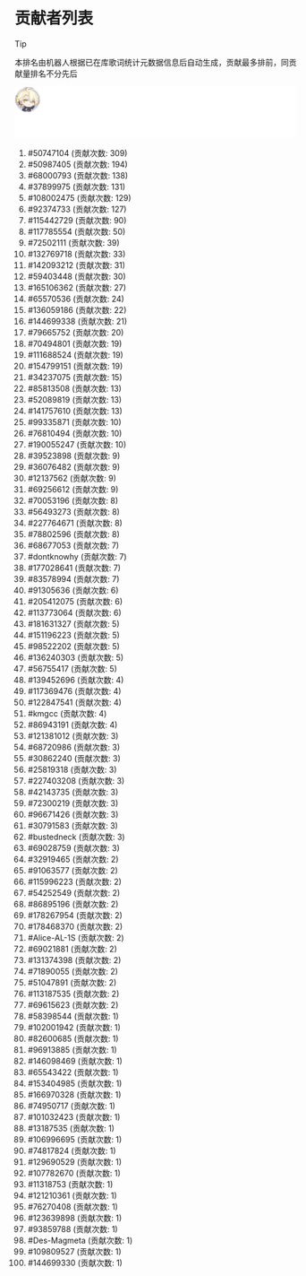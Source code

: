 # 贡献者列表

> [!TIP]
> 本排名由机器人根据已在库歌词统计元数据信息后自动生成，贡献最多排前，同贡献量排名不分先后

![贡献者头像画廊](./CONTRIBUTORS.svg)

1. #50747104 (贡献次数: 309)
2. #50987405 (贡献次数: 194)
3. #68000793 (贡献次数: 138)
4. #37899975 (贡献次数: 131)
5. #108002475 (贡献次数: 129)
6. #92374733 (贡献次数: 127)
7. #115442729 (贡献次数: 90)
8. #117785554 (贡献次数: 50)
9. #72502111 (贡献次数: 39)
10. #132769718 (贡献次数: 33)
11. #142093212 (贡献次数: 31)
12. #59403448 (贡献次数: 30)
13. #165106362 (贡献次数: 27)
14. #65570536 (贡献次数: 24)
15. #136059186 (贡献次数: 22)
16. #144699338 (贡献次数: 21)
17. #79665752 (贡献次数: 20)
18. #70494801 (贡献次数: 19)
19. #111688524 (贡献次数: 19)
20. #154799151 (贡献次数: 19)
21. #34237075 (贡献次数: 15)
22. #85813508 (贡献次数: 13)
23. #52089819 (贡献次数: 13)
24. #141757610 (贡献次数: 13)
25. #99335871 (贡献次数: 10)
26. #76810494 (贡献次数: 10)
27. #190055247 (贡献次数: 10)
28. #39523898 (贡献次数: 9)
29. #36076482 (贡献次数: 9)
30. #12137562 (贡献次数: 9)
31. #69256612 (贡献次数: 9)
32. #70053196 (贡献次数: 8)
33. #56493273 (贡献次数: 8)
34. #227764671 (贡献次数: 8)
35. #78802596 (贡献次数: 8)
36. #68677053 (贡献次数: 7)
37. #dontknowhy (贡献次数: 7)
38. #177028641 (贡献次数: 7)
39. #83578994 (贡献次数: 7)
40. #91305636 (贡献次数: 6)
41. #205412075 (贡献次数: 6)
42. #113773064 (贡献次数: 6)
43. #181631327 (贡献次数: 5)
44. #151196223 (贡献次数: 5)
45. #98522202 (贡献次数: 5)
46. #136240303 (贡献次数: 5)
47. #56755417 (贡献次数: 5)
48. #139452696 (贡献次数: 4)
49. #117369476 (贡献次数: 4)
50. #122847541 (贡献次数: 4)
51. #kmgcc (贡献次数: 4)
52. #86943191 (贡献次数: 4)
53. #121381012 (贡献次数: 3)
54. #68720986 (贡献次数: 3)
55. #30862240 (贡献次数: 3)
56. #25819318 (贡献次数: 3)
57. #227403208 (贡献次数: 3)
58. #42143735 (贡献次数: 3)
59. #72300219 (贡献次数: 3)
60. #96671426 (贡献次数: 3)
61. #30791583 (贡献次数: 3)
62. #bustedneck (贡献次数: 3)
63. #69028759 (贡献次数: 3)
64. #32919465 (贡献次数: 2)
65. #91063577 (贡献次数: 2)
66. #115996223 (贡献次数: 2)
67. #54252549 (贡献次数: 2)
68. #86895196 (贡献次数: 2)
69. #178267954 (贡献次数: 2)
70. #178468370 (贡献次数: 2)
71. #Alice-AL-1S (贡献次数: 2)
72. #69021881 (贡献次数: 2)
73. #131374398 (贡献次数: 2)
74. #71890055 (贡献次数: 2)
75. #51047891 (贡献次数: 2)
76. #113187535 (贡献次数: 2)
77. #69615623 (贡献次数: 2)
78. #58398544 (贡献次数: 1)
79. #102001942 (贡献次数: 1)
80. #82600685 (贡献次数: 1)
81. #96913885 (贡献次数: 1)
82. #146098469 (贡献次数: 1)
83. #65543422 (贡献次数: 1)
84. #153404985 (贡献次数: 1)
85. #166970328 (贡献次数: 1)
86. #74950717 (贡献次数: 1)
87. #101032423 (贡献次数: 1)
88. #13187535 (贡献次数: 1)
89. #106996695 (贡献次数: 1)
90. #74817824 (贡献次数: 1)
91. #129690529 (贡献次数: 1)
92. #107782670 (贡献次数: 1)
93. #11318753 (贡献次数: 1)
94. #121210361 (贡献次数: 1)
95. #76270408 (贡献次数: 1)
96. #123639898 (贡献次数: 1)
97. #93859788 (贡献次数: 1)
98. #Des-Magmeta (贡献次数: 1)
99. #109809527 (贡献次数: 1)
100. #144699330 (贡献次数: 1)
